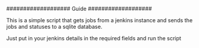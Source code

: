 ###################
Guide
###################

This is a simple script that gets jobs from a jenkins instance and sends the jobs and statuses to a sqlite database.

Just put in your jenkins details in the required fields and run the script